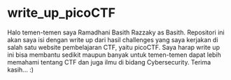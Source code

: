 # write_up_picoCTF
Halo temen-temen saya Ramadhani Basith Razzaky as Basith.
Repositori ini akan saya isi dengan write up dari hasil challenges
yang saya kerjakan di salah satu website pembelajaran CTF, yaitu picoCTF.
Saya harap write up ini bisa membantu sedikit maupun banyak untuk temen-temen
dapat lebih memahami tentang CTF dan juga ilmu di bidang Cybersecurity.
Terima kasih...
:)

